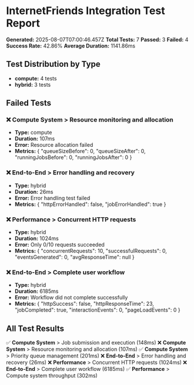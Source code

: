 # InternetFriends Integration Test Report

**Generated:** 2025-08-07T07:00:46.457Z
**Total Tests:** 7
**Passed:** 3
**Failed:** 4
**Success Rate:** 42.86%
**Average Duration:** 1141.86ms

## Test Distribution by Type

- **compute:** 4 tests
- **hybrid:** 3 tests

## Failed Tests

### ❌ Compute System > Resource monitoring and allocation
- **Type:** compute
- **Duration:** 107ms
- **Error:** Resource allocation failed
- **Metrics:** {
  "queueSizeBefore": 0,
  "queueSizeAfter": 0,
  "runningJobsBefore": 0,
  "runningJobsAfter": 0
}

### ❌ End-to-End > Error handling and recovery
- **Type:** hybrid
- **Duration:** 26ms
- **Error:** Error handling test failed
- **Metrics:** {
  "httpErrorHandled": false,
  "jobErrorHandled": true
}

### ❌ Performance > Concurrent HTTP requests
- **Type:** hybrid
- **Duration:** 1024ms
- **Error:** Only 0/10 requests succeeded
- **Metrics:** {
  "concurrentRequests": 10,
  "successfulRequests": 0,
  "eventsGenerated": 0,
  "avgResponseTime": null
}

### ❌ End-to-End > Complete user workflow
- **Type:** hybrid
- **Duration:** 6185ms
- **Error:** Workflow did not complete successfully
- **Metrics:** {
  "httpSuccess": false,
  "httpResponseTime": 23,
  "jobCompleted": true,
  "interactionEvents": 0,
  "pageLoadEvents": 0
}


## All Test Results

✅ **Compute System** > Job submission and execution (148ms)
❌ **Compute System** > Resource monitoring and allocation (107ms)
✅ **Compute System** > Priority queue management (201ms)
❌ **End-to-End** > Error handling and recovery (26ms)
❌ **Performance** > Concurrent HTTP requests (1024ms)
❌ **End-to-End** > Complete user workflow (6185ms)
✅ **Performance** > Compute system throughput (302ms)
